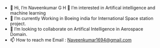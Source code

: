 - 👋 Hi, I’m Naveenkumar G H 👀 I’m interested in Artifical intelligence and machine learning
- 🌱 I’m currently Working in Boeing india for International Space station project.
- 💞️ I’m looking to collaborate on Artifical Intelligence in Aerospace Domain.
- 📫 How to reach me Email : Naveenkumar1694@gmail.com

<!---
naveenkumar1694/naveenkumar1694 is a ✨ special ✨ repository because its `README.md` (this file) appears on your GitHub profile.
You can click the Preview link to take a look at your changes.
--->
